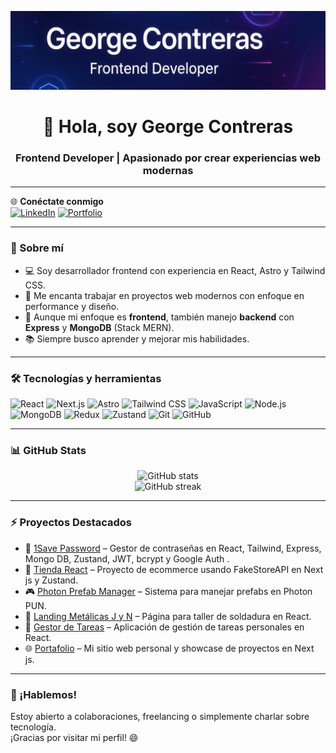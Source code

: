 <!-- Banner -->
<p align="center">
  <img src="./banner.png" alt="George Contreras - Frontend Developer">
</p>

<h1 align="center">👋 Hola, soy George Contreras</h1>
<h3 align="center">Frontend Developer | Apasionado por crear experiencias web modernas</h3>

---

🌐 **Conéctate conmigo**  
[![LinkedIn](https://img.shields.io/badge/LinkedIn-blue?style=for-the-badge&logo=linkedin&logoColor=white)](https://www.linkedin.com/in/georgecontreras241/)
[![Portfolio](https://img.shields.io/badge/Portafolio-000?style=for-the-badge&logo=firefox-browser&logoColor=white)](https://porfolio-v2-nu.vercel.app) <!-- Actualiza si tienes un dominio -->

---

### 🧠 Sobre mí

- 💻 Soy desarrollador frontend con experiencia en React, Astro y Tailwind CSS.  
- 🚀 Me encanta trabajar en proyectos web modernos con enfoque en performance y diseño.  
- 🔧 Aunque mi enfoque es **frontend**, también manejo **backend** con **Express** y **MongoDB** (Stack MERN).  
- 📚 Siempre busco aprender y mejorar mis habilidades.

---

### 🛠️ Tecnologías y herramientas

![React](https://img.shields.io/badge/-React-61DAFB?style=flat&logo=react&logoColor=black)
![Next.js](https://img.shields.io/badge/-Next.js-000000?style=flat&logo=nextdotjs)
![Astro](https://img.shields.io/badge/-Astro-000000?style=flat&logo=astro&logoColor=white)
![Tailwind CSS](https://img.shields.io/badge/-TailwindCSS-38B2AC?style=flat&logo=tailwind-css)
![JavaScript](https://img.shields.io/badge/-JavaScript-F7DF1E?style=flat&logo=javascript&logoColor=black)
![Node.js](https://img.shields.io/badge/-Node.js-339933?style=flat&logo=node.js&logoColor=white)
![MongoDB](https://img.shields.io/badge/-MongoDB-47A248?style=flat&logo=mongodb&logoColor=white)
![Redux](https://img.shields.io/badge/-Redux-764ABC?style=flat&logo=redux&logoColor=white)
![Zustand](https://img.shields.io/badge/-Zustand-1CDBA4?style=flat)
![Git](https://img.shields.io/badge/-Git-F05032?style=flat&logo=git&logoColor=white)
![GitHub](https://img.shields.io/badge/-GitHub-181717?style=flat&logo=github)

---

### 📊 GitHub Stats

<p align="center">
  <img src="https://github-readme-stats.vercel.app/api?username=georgecontreras241&show_icons=true&theme=radical" alt="GitHub stats" />
  <br/>
  <img src="https://github-readme-streak-stats.herokuapp.com/?user=georgecontreras241&theme=radical" alt="GitHub streak" />
</p>

---

### ⚡ Proyectos Destacados

- 🔐 [1Save Password](https://github.com/georgecontreras241/1save-password) – Gestor de contraseñas en React, Tailwind, Express, Mongo DB, Zustand, JWT, bcrypt y Google Auth .  
- 🛒 [Tienda React](https://github.com/georgecontreras241/tienda-react) – Proyecto de ecommerce usando FakeStoreAPI en Next js y Zustand.  
- 🎮 [Photon Prefab Manager](https://github.com/georgecontreras241/photon-prefab-manager) – Sistema para manejar prefabs en Photon PUN.  
- 💼 [Landing Metálicas J y N](https://github.com/georgecontreras241/landing-metalicas) – Página para taller de soldadura en React.  
- 📝 [Gestor de Tareas](https://github.com/georgecontreras241/gestor-de-tareas) – Aplicación de gestión de tareas personales en React.  
- 🌐 [Portafolio](https://github.com/georgecontreras241/portfolio-v2) – Mi sitio web personal y showcase de proyectos en Next js.  

---

### 🤝 ¡Hablemos!

Estoy abierto a colaboraciones, freelancing o simplemente charlar sobre tecnología.  
¡Gracias por visitar mi perfil! 😄

